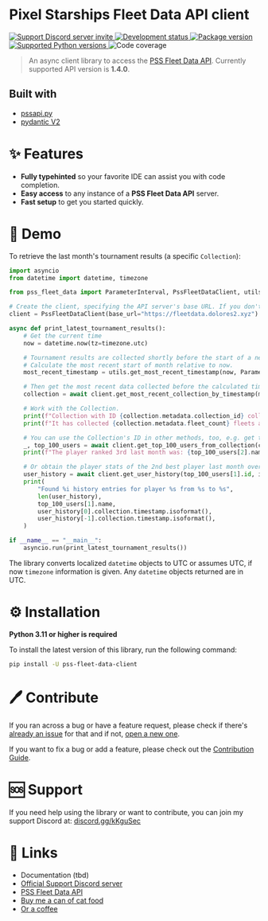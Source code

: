 # Pixel Starships Fleet Data API client

<a href="https://discord.gg/kKguSec" target="_blank">
    <img src="https://discord.com/api/guilds/565819215731228672/embed.png" alt="Support Discord server invite">
</a>
<a href="https://pypi.org/project/pss-fleet-data-client" target="_blank">
    <img src="https://img.shields.io/pypi/status/pss-fleet-data-client?color=%23DAB420&label=status" alt="Development status">
</a>
<a href="https://pypi.org/project/pss-fleet-data-client" target="_blank">
    <img src="https://img.shields.io/pypi/v/pss-fleet-data-client?color=%23DAB420&label=pypi%20package" alt="Package version">
</a>
<a href="https://pypi.org/project/pss-fleet-data-client" target="_blank">
    <img src="https://img.shields.io/pypi/pyversions/pss-fleet-data-client.svg?color=%23DAB420" alt="Supported Python versions">
</a>
<img src="https://img.shields.io/codecov/c/github/pss-tools-development/pss-fleet-data-client" alt="Code coverage">

> An async client library to access the [PSS Fleet Data API](https://github.com/Zukunftsmusik/pss-fleet-data-api). Currently supported API version is **1.4.0**.

## Built with

- [pssapi.py](https://pypi.org/project/pssapi)
- [pydantic V2](https://docs.pydantic.dev/latest/)

# ✨ Features
- **Fully typehinted** so your favorite IDE can assist you with code completion.
- **Easy access** to any instance of a **PSS Fleet Data API** server.
- **Fast setup** to get you started quickly.

# 🚀 Demo
To retrieve the last month's tournament results (a specific `Collection`):
```python
import asyncio
from datetime import datetime, timezone

from pss_fleet_data import ParameterInterval, PssFleetDataClient, utils

# Create the client, specifying the API server's base URL. If you don't specify a base URL, it defaults to https://fleetdata.dolores2.xyz
client = PssFleetDataClient(base_url="https://fleetdata.dolores2.xyz")

async def print_latest_tournament_results():
    # Get the current time
    now = datetime.now(tz=timezone.utc)

    # Tournament results are collected shortly before the start of a new month.
    # Calculate the most recent start of month relative to now.
    most_recent_timestamp = utils.get_most_recent_timestamp(now, ParameterInterval.MONTHLY)

    # Then get the most recent data collected before the calculated timestamp.
    collection = await client.get_most_recent_collection_by_timestamp(most_recent_timestamp)

    # Work with the Collection.
    print(f"Collection with ID {collection.metadata.collection_id} collected at {collection.metadata.timestamp}.")
    print(f"It has collected {collection.metadata.fleet_count} fleets and {len(collection.users)} players.")

    # You can use the Collection's ID in other methods, too, e.g. get the top 100 players at the end of the month.
    _, top_100_users = await client.get_top_100_users_from_collection(collection.metadata.collection_id)
    print(f"The player ranked 3rd last month was: {top_100_users[2].name}")

    # Or obtain the player stats of the 2nd best player last month over time
    user_history = await client.get_user_history(top_100_users[1].id, interval=ParameterInterval.MONTHLY)
    print(
        "Found %i history entries for player %s from %s to %s",
        len(user_history),
        top_100_users[1].name,
        user_history[0].collection.timestamp.isoformat(),
        user_history[-1].collection.timestamp.isoformat(),
    )

if __name__ == "__main__":
    asyncio.run(print_latest_tournament_results())
```
The library converts localized `datetime` objects to UTC or assumes UTC, if now `timezone` information is given. Any `datetime` objects returned are in UTC.

# ⚙️ Installation
**Python 3.11 or higher is required**

To install the latest version of this library, run the following command:
```sh
pip install -U pss-fleet-data-client
```

# 🖊️ Contribute
If you ran across a bug or have a feature request, please check if there's [already an issue](https://github.com/PSS-Tools-Development/pss-fleet-data-client/issues) for that and if not, [open a new one](https://github.com/PSS-Tools-Development/pss-fleet-data-client/issues/new).

If you want to fix a bug or add a feature, please check out the [Contribution Guide](CONTRIBUTING.md).

# 🆘 Support
If you need help using the library or want to contribute, you can join my support Discord at: [discord.gg/kKguSec](https://https://discord.gg/kKguSec)

# 🔗 Links
- Documentation (tbd)
- [Official Support Discord server](https://https://discord.gg/kKguSec)
- [PSS Fleet Data API](https://fleetdata.dolores2.xyz)
- [Buy me a can of cat food](https://buymeacoffee.com/the_worst_pss)
- [Or a coffee](https://ko-fi.com/theworstpss)
